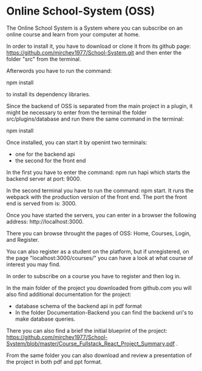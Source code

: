# Online School-System (OSS)

The Online School System is a System where you can subscribe on an online course and learn from your computer at home.

In order to install it, you have to download or clone it from its github page:
https://github.com/mirchev1977/School-System.git and then 
enter the folder "src" from the terminal.

Afterwords you have to run the command:

npm install

to install its dependency libraries.



Since the backend of OSS is separated from the main project in a plugin, 
it might be necessary to enter from the terminal the folder src/plugins/database
and run there the same command in the terminal:

npm install



Once installed, you can start it by openint two terminals:
- one for the backend api
- the second for the front end

In the first you have to enter the command: npm run hapi
which starts the backend server at port: 9000.

In the second terminal you have to run the command: 
npm start.
It runs the webpack with the production version of the front end. 
The port the front end is served from is: 3000.

Once you have started the servers, you can enter in a browser 
the following address: http://localhost:3000.

There you can browse throught the pages of OSS: Home, Courses, Login, and Register.

You can also register as a student on the platform, but if unregistered,  on the page "localhost:3000/courses/" you can have a look at what course of interest you may find.

In order to subscribe on a course you have to register and then log in.


In the main folder of the project you downloaded from github.com
you will also find additional documentation for the project:
- database schema of the backend api in pdf format
- In the folder Documentation-Backend you can find the backend uri's to make database queries.

There you can also find a brief the initial blueprint of the project:
https://github.com/mirchev1977/School-System/blob/master/Course_Fullstack_React_Project_Summary.pdf .

From the same folder you can also download and review a presentation of the project in both pdf and ppt format.